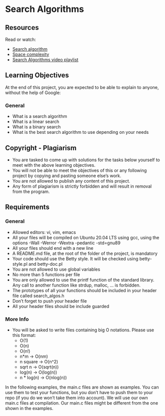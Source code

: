 # Search Algorithms

## Resources
Read or watch:

- [Search algorithm](https://en.wikipedia.org/wiki/Search_algorithm)
- [Space complexity](https://en.wikipedia.org/wiki/Space_complexity)
- [Search Algorithms video playlist](https://www.youtube.com/playlist?list=PLRdD1c6QbAqJn0606RlOR6T3yUqFWKwmX)

## Learning Objectives
At the end of this project, you are expected to be able to explain to anyone, without the help of Google:

### General
- What is a search algorithm
- What is a linear search
- What is a binary search
- What is the best search algorithm to use depending on your needs

## Copyright - Plagiarism
- You are tasked to come up with solutions for the tasks below yourself to meet with the above learning objectives.
- You will not be able to meet the objectives of this or any following project by copying and pasting someone else’s work.
- You are not allowed to publish any content of this project.
- Any form of plagiarism is strictly forbidden and will result in removal from the program.

## Requirements
### General
- Allowed editors: vi, vim, emacs
- All your files will be compiled on Ubuntu 20.04 LTS using gcc, using the options -Wall -Werror -Wextra -pedantic -std=gnu89
- All your files should end with a new line
- A README.md file, at the root of the folder of the project, is mandatory
- Your code should use the Betty style. It will be checked using betty-style.pl and betty-doc.pl
- You are not allowed to use global variables
- No more than 5 functions per file
- You are only allowed to use the printf function of the standard library. Any call to another function like strdup, malloc, … is forbidden.
- The prototypes of all your functions should be included in your header file called search_algos.h
- Don’t forget to push your header file
- All your header files should be include guarded

### More Info
- You will be asked to write files containing big O notations. Please use this format:
  - O(1)
  - O(n)
  - O(n!)
  - n*m -> O(nm)
  - n square -> O(n^2)
  - sqrt n -> O(sqrt(n))
  - log(n) -> O(log(n))
  - n * log(n) -> O(nlog(n))

In the following examples, the main.c files are shown as examples. You can use them to test your functions, but you don’t have to push them to your repo (if you do we won’t take them into account). We will use our own main.c files at compilation. Our main.c files might be different from the one shown in the examples.

